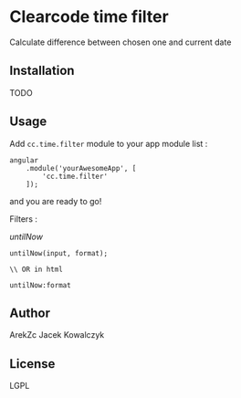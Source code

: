 Clearcode time filter
=========

Calculate difference between chosen one and current date

Installation
--------------
TODO


Usage
------

Add ``` cc.time.filter ``` module to your app module list :


```
angular
    .module('yourAwesomeApp', [
        'cc.time.filter'
    ]);
```
and you are ready to go!

Filters :

*untilNow*

```
untilNow(input, format);

\\ OR in html

untilNow:format

```



Author
------

ArekZc
Jacek Kowalczyk


License
----

LGPL


